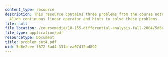 ```yaml
---
content_type: resource
description: This resource contains three problems from the course notes (29, 40 and
  41)on continuous linear operator and hints to solve these problems.
file: null
file_location: /coursemedia/18-155-differential-analysis-fall-2004/5d6e2ceef6725ad4331bea07d12ad892_problem_set4.pdf
file_type: application/pdf
resourcetype: Document
title: problem_set4.pdf
uid: 5d6e2cee-f672-5ad4-331b-ea07d12ad892
---
```

